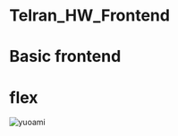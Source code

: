 # Telran_HW_Frontend
# Basic frontend
# flex
![yuoami](https://user-images.githubusercontent.com/107191857/184419055-e5878daf-b040-421f-946d-562d2c74011b.jpg)
